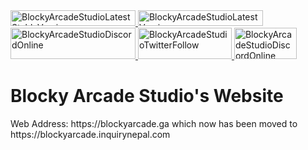 <a href="https://blockyarcade.inquirynepal.com">
<img src="https://img.shields.io/badge/Latest%20Stable%20Version-2.5-informational" alt="BlockyArcadeStudioLatestStableVersion" width="200" height="25">
</a>
<a href="https://blockyarcade.inquirynepal.com">
<img src="https://img.shields.io/badge/Latest%20Version-2.6%20BETA-success" alt="BlockyArcadeStudioLatestVersion" width="200" height="25">
</a>
<a href="https://discord.gg/RSr2V4K">
<img src="https://badgen.net/discord/online-members/RSr2V4K?icon=discord" alt="BlockyArcadeStudioDiscordOnline" width="200" height="50">
</a>
<a href="https://twitter.com/BlockyArcade">
<img src="https://badgen.net/twitter/follow/blockyarcade?icon=twitter" alt="BlockyArcadeStudioTwitterFollow" width="150" height="50">
</a>
<a href="https://discord.gg/RSr2V4K">
<img src="https://badgen.net/discord/members/RSr2V4K?icon=discord&label" alt="BlockyArcadeStudioDiscordOnline" width="100" height="50">
</a>
<h1> Blocky Arcade Studio's Website </h1>
<p>Web Address: https://blockyarcade.ga which now has been moved to https://blockyarcade.inquirynepal.com</p>
